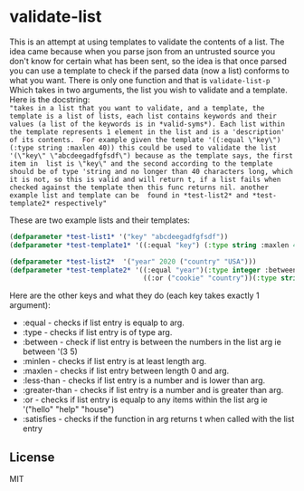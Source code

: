 # validate-list

This is an attempt at using templates to validate the contents of a list. 
The idea came because when you parse json from an untrusted source you don't know for certain what 
has been sent, so the idea is that once parsed you can use a template to check if the parsed data 
(now a list) conforms to what you want. There is only one function and that is 
``validate-list-p`` Which takes in two arguments, the list you wish to validate and a template.
Here is the docstring:<br> 
``
"takes in a list that you want to validate, and a template, the template is a list of lists,
each list contains keywords and their values (a list of the keywords is in *valid-syms*). Each list
within the template represents 1 element in the list and is a 'description' of its contents. 
For example given the template '((:equal \"key\") (:type string :maxlen 40)) this could be used
to validate the list '(\"key\" \"abcdeegadfgfsdf\") because as the template says, the first item in 
list is \"key\" and the second according to the template should be of type 'string and no longer
than 40 characters long, which it is not, so this is valid and will return t, if a list fails when
checked against the template then this func returns nil. another example list and template can be 
found in *test-list2* and *test-template2* respectively"
``

These are two example lists and their templates: 
```lisp
(defparameter *test-list1* '("key" "abcdeegadfgfsdf"))
(defparameter *test-template1* '((:equal "key") (:type string :maxlen 40)))

(defparameter *test-list2*  '("year" 2020 ("country" "USA")))
(defparameter *test-template2* '((:equal "year")(:type integer :between (2100 1900))
                                 ((:or ("cookie" "country"))(:type string :maxlen 50))))
```
Here are the other keys and what they do (each key takes exactly 1 argument):

* :equal - checks if list entry is equalp to arg.
* :type - checks if list entry is of type arg.
* :between - check if list entry is between the numbers in the list arg ie between '(3 5)
* :minlen - checks if list entry is at least length arg.
* :maxlen - checks if list entry between length 0 and arg. 
* :less-than - checks if list entry is a number and is lower than arg.
* :greater-than - checks if list entry is a number and is greater than arg.
* :or - checks if list entry is equalp to any items within the list arg ie '("hello" "help" "house")
* :satisfies - checks if the function in arg returns t when called with the list entry




## License

MIT

